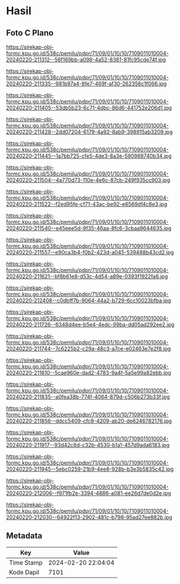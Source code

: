 # Hasil

## Foto C Plano

https://sirekap-obj-formc.kpu.go.id/538c/pemilu/pdpr/71/09/01/10/10/7109011010004-20240220-211312--56f169bb-a098-4a52-8361-81fc95cde74f.jpg

https://sirekap-obj-formc.kpu.go.id/538c/pemilu/pdpr/71/09/01/10/10/7109011010004-20240220-211335--981b97a4-8fe7-469f-af30-262356c1f066.jpg

https://sirekap-obj-formc.kpu.go.id/538c/pemilu/pdpr/71/09/01/10/10/7109011010004-20240220-211405--53db5b23-6c71-4dbc-86d6-441752e206d1.jpg

https://sirekap-obj-formc.kpu.go.id/538c/pemilu/pdpr/71/09/01/10/10/7109011010004-20240220-211428--2dd07204-6179-4a92-8ab9-398915ab3209.jpg

https://sirekap-obj-formc.kpu.go.id/538c/pemilu/pdpr/71/09/01/10/10/7109011010004-20240220-211445--1a7bb725-cfe5-4de3-8a3e-590988740b34.jpg

https://sirekap-obj-formc.kpu.go.id/538c/pemilu/pdpr/71/09/01/10/10/7109011010004-20240220-211504--4a770d73-110e-4e6c-87cb-249f935cc903.jpg

https://sirekap-obj-formc.kpu.go.id/538c/pemilu/pdpr/71/09/01/10/10/7109011010004-20240220-211522--f2ed95fe-cf71-43ac-be92-e6569df4c8e3.jpg

https://sirekap-obj-formc.kpu.go.id/538c/pemilu/pdpr/71/09/01/10/10/7109011010004-20240220-211540--e45eee5d-9f35-46aa-8fc6-3cbaa9644635.jpg

https://sirekap-obj-formc.kpu.go.id/538c/pemilu/pdpr/71/09/01/10/10/7109011010004-20240220-211557--e90ca3b4-f0b2-423d-a045-539488b43cd2.jpg

https://sirekap-obj-formc.kpu.go.id/538c/pemilu/pdpr/71/09/01/10/10/7109011010004-20240220-211621--bf8b61e8-d53c-4d54-a89e-0393f1922fa6.jpg

https://sirekap-obj-formc.kpu.go.id/538c/pemilu/pdpr/71/09/01/10/10/7109011010004-20240220-212408--c0dbff7b-9064-44a2-b729-6cc10023bfba.jpg

https://sirekap-obj-formc.kpu.go.id/538c/pemilu/pdpr/71/09/01/10/10/7109011010004-20240220-211726--6348d4ee-b5e4-4edc-99ba-dd05ad292ee2.jpg

https://sirekap-obj-formc.kpu.go.id/538c/pemilu/pdpr/71/09/01/10/10/7109011010004-20240220-211744--7c6225b2-c29a-48c3-a7ce-e02463e7e2f8.jpg

https://sirekap-obj-formc.kpu.go.id/538c/pemilu/pdpr/71/09/01/10/10/7109011010004-20240220-211810--5cae960e-dad2-4783-9a4f-5a5e99a82ebb.jpg

https://sirekap-obj-formc.kpu.go.id/538c/pemilu/pdpr/71/09/01/10/10/7109011010004-20240220-211835--a0fea38b-774f-4064-879d-c506b273b33f.jpg

https://sirekap-obj-formc.kpu.go.id/538c/pemilu/pdpr/71/09/01/10/10/7109011010004-20240220-211856--ddcc5409-cfc8-4209-ab20-de6246782176.jpg

https://sirekap-obj-formc.kpu.go.id/538c/pemilu/pdpr/71/09/01/10/10/7109011010004-20240220-211917--93d42c8d-c32b-4530-b1a1-457d9ada6183.jpg

https://sirekap-obj-formc.kpu.go.id/538c/pemilu/pdpr/71/09/01/10/10/7109011010004-20240220-211945--5ebc0259-21b9-4ee8-928b-b3e3b5835c42.jpg

https://sirekap-obj-formc.kpu.go.id/538c/pemilu/pdpr/71/09/01/10/10/7109011010004-20240220-212006--f971fb2e-3394-4886-a081-ee26d7de0d2e.jpg

https://sirekap-obj-formc.kpu.go.id/538c/pemilu/pdpr/71/09/01/10/10/7109011010004-20240220-212030--64922f13-2902-481c-b798-95ad27ee882b.jpg


## Metadata

| Key        | Value               |
| ---------- | ------------------- |
| Time Stamp | 2024-02-20 22:04:04 |
| Kode Dapil | 7101                |



